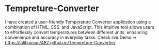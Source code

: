 # Tempreture-Converter
I have created a user-friendly Temperature Converter application using a combination of HTML, CSS, and JavaScript. This intuitive tool allows users to effortlessly convert temperatures between different units, enhancing convenience and accuracy in everyday tasks.
Check live Demo => https://lalitkumar7482.github.io/Tempreture-Converter/
